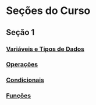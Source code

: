 # Seções do Curso

## Seção 1
###  [Variáveis e Tipos de Dados](aula-1/variaveis.md)
###  [Operações](aula-2/operacoes.md)
###  [Condicionais](aula-3/fluxo.md)
###  [Funções](aula-4/funcoes.md)